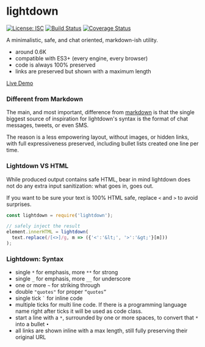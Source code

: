 # lightdown

[![License: ISC](https://img.shields.io/badge/License-ISC-yellow.svg)](https://opensource.org/licenses/ISC) [![Build Status](https://travis-ci.org/WebReflection/lightdown.svg?branch=master)](https://travis-ci.org/WebReflection/lightdown) [![Coverage Status](https://coveralls.io/repos/github/WebReflection/lightdown/badge.svg?branch=master)](https://coveralls.io/github/WebReflection/lightdown?branch=master)

A minimalistic, safe, and chat oriented, markdown-ish utility.

  * around 0.6K
  * compatible with ES3+ (every engine, every browser)
  * code is always 100% preserved
  * links are preserved but shown with a maximum length

[Live Demo](https://codepen.io/WebReflection/full/yKGBWo/)

### Different from Markdown

The main, and most important, difference from [markdown](https://daringfireball.net/projects/markdown/syntax)
is that the single biggest source of inspiration for lightdown's syntax is the format of chat messages, tweets, or even SMS.

The reason is a less empowering layout, without images, or hidden links, with full expressiveness preserved, including bullet lists created one line per time.



### Lightdown VS HTML

While produced output contains safe HTML, bear in mind lightdown does not do any extra input sanitization: what goes in, goes out.

If you want to be sure your text is 100% HTML safe, replace `<` and `>` to avoid surprises.

```js
const lightdown = require('lightdown');

// safely inject the result
element.innerHTML = lightdown(
  text.replace(/[<>]/g, m => ({'<':'&lt;', '>':'&gt;'}[m]))
);
```


### Lightdown: Syntax

  * single `*` for emphasis, more `**` for strong
  * single `_` for emphasis, more `__` for underscore
  * one or more `~` for striking through
  * double `"quotes"` for proper `“quotes”`
  * single tick `` ` `` for inline code
  * multiple ticks for multi line code. If there is a programming language name right after ticks it will be used as code class.
  * start a line with a ` * `, surrounded by one or more spaces, to convert that `*` into a bullet `•`
  * all links are shown inline with a max length, still fully preserving their original URL

